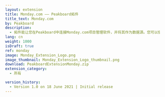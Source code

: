 ```yaml
---
layout: extension
title: Monday.com —— Peakboard拓件
title_text: Monday.com
by: Peakboard
description: 
  - 拓件能让您在Peakboard中连接Monday.com项目管理软件，并将其作为数据源。您可以使用GraphQL语句从Monday.com各种信息板中读取数据。
lang: cn
weight: 1000
isDraft: true
ref: monday
image: Monday_Extension_Logo.png
image_thumbnail: Monday_Extension_Logo_thumbnail.png
download: PeakboardExtensionMonday.zip
extension_category:
  - 所有

version_history:
  - Version 1.0 on 18 June 2021 | Initial release
---
```


